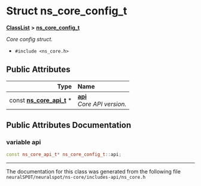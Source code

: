 

# Struct ns\_core\_config\_t



[**ClassList**](annotated.md) **>** [**ns\_core\_config\_t**](structns__core__config__t.md)



_Core config struct._ 

* `#include <ns_core.h>`





















## Public Attributes

| Type | Name |
| ---: | :--- |
|  const [**ns\_core\_api\_t**](structns__core__api__t.md) \* | [**api**](#variable-api)  <br>_Core API version._  |












































## Public Attributes Documentation




### variable api 

```C++
const ns_core_api_t* ns_core_config_t::api;
```




------------------------------
The documentation for this class was generated from the following file `neuralSPOT/neuralspot/ns-core/includes-api/ns_core.h`

